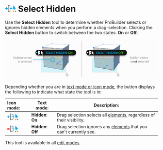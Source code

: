 # ![Select Hidden ON](images/icons/Selection_SelectHidden-ON.png) Select Hidden

Use the __Select Hidden__ tool to determine whether ProBuilder selects or ignores hidden elements when you perform a drag-selection. Clicking the __Select Hidden__ button to switch between the two states: __On__ or __Off__.

![Select Hidden Examples](images/SelectHidden_Example.png)

Depending whether you are in [text mode or icon mode](toolbar.md#buttonmode), the button displays the following to indicate what state the tool is in:

| **Icon mode:**                                             | **Text mode:**    | **Description:**                                           |
| :----------------------------------------------------------- | --------------- | ------------------------------------------------------------ |
| ![Select Hidden ON](images/icons/Selection_SelectHidden-ON.png) | **Hidden: On**  | Drag selection selects all [elements](modes.md), regardless of their visibility. |
| ![Select Hidden OFF](images/icons/Selection_SelectHidden-OFF.png) | **Hidden: Off** | Drag selection ignores any [elements](modes.md) that you can't currently see. |

This tool is available in all [edit modes](modes.md).
